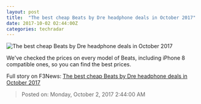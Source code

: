 ```yaml
---
layout: post
title:  "The best cheap Beats by Dre headphone deals in October 2017"
date: 2017-10-02 02:44:00Z
categories: techradar
---
```


![The best cheap Beats by Dre headphone deals in October 2017](http://cdn.mos.cms.futurecdn.net/55c906ce9235e1b005f5eae383d5e745-1200-80.jpg)

We've checked the prices on every model of Beats, including iPhone 8 compatible ones, so you can find the best prices.


Full story on F3News: [The best cheap Beats by Dre headphone deals in October 2017](http://www.f3nws.com/n/JsWFPB)

> Posted on: Monday, October 2, 2017 2:44:00 AM
